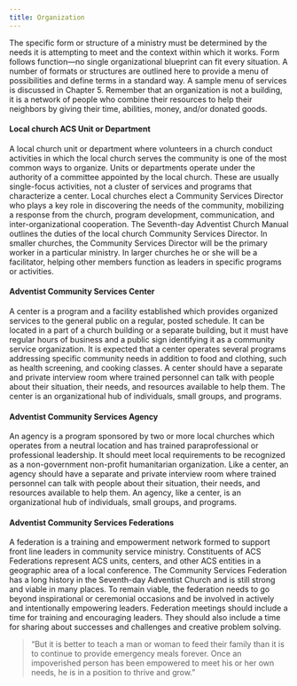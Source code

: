 ```yaml
---
title: Organization
---
```


The specific form or structure of a ministry must be determined by the needs it is attempting to meet and the context within which it works. Form follows function—no single organizational blueprint can fit every situation. A number of formats or structures are outlined here to provide a menu of possibilities and define terms in a standard way. A sample menu of services is discussed in Chapter 5. Remember that an organization is not a building, it is a network of people who combine their resources to help their neighbors by giving their time, abilities, money, and/or donated goods.

#### Local church ACS Unit or Department

A local church unit or department where volunteers in a church conduct activities in which the local church serves the community is one of the most common ways to organize. Units or departments operate under the authority of a committee appointed by the local church. These are usually single-focus activities, not a cluster of services and programs that characterize a center. Local churches elect a Community Services Director who plays a key role in discovering the needs of the community, mobilizing a response from the church, program development, communication, and inter-organizational cooperation. The Seventh-day Adventist Church Manual outlines the duties of the local church Community Services Director. In smaller churches, the Community Services Director will be the primary worker in a particular ministry. In larger churches he or she will be a facilitator, helping other members function as leaders in specific programs or activities.

#### Adventist Community Services Center

A center is a program and a facility established which provides organized services to the general public on a regular, posted schedule. It can be located in a part of a church building or a separate building, but it must have regular hours of business and a public sign identifying it as a community service organization. It is expected that a center operates several programs addressing specific community needs in addition to food and clothing, such as health screening, and cooking classes. A center should have a separate and private interview room where trained personnel can talk with people about their situation, their needs, and resources available to help them. The center is an organizational hub of individuals, small groups, and programs.

#### Adventist Community Services Agency

An agency is a program sponsored by two or more local churches which operates from a neutral location and has trained paraprofessional or professional leadership. It should meet local requirements to be recognized as a non-government non-profit humanitarian organization. Like a center, an agency should have a separate and private interview room where trained personnel can talk with people about their situation, their needs, and resources available to help them. An agency, like a center, is an organizational hub of individuals, small groups, and programs.

#### Adventist Community Services Federations

A federation is a training and empowerment network formed to support front line leaders in community service ministry. Constituents of ACS Federations represent ACS units, centers, and other ACS entities in a geographic area of a local conference. The Community Services Federation has a long history in the Seventh-day Adventist Church and is still strong and viable in many places. To remain viable, the federation needs to go beyond inspirational or ceremonial occasions and be involved in actively and intentionally empowering leaders. Federation meetings should include a time for training and encouraging leaders. They should also include a time for sharing about successes and challenges and creative problem solving.

> “But it is better to teach a man or woman to feed their family than it is to continue to provide emergency meals forever. Once an impoverished person has been empowered to meet his or her own needs, he is in a position to thrive and grow.”